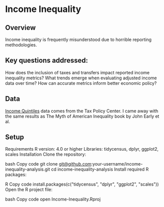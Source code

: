 # Income Inequality

## Overview
Income inequality is frequently misunderstood due to horrible reporting methodologies. 

## Key questions addressed:

How does the inclusion of taxes and transfers impact reported income inequality metrics?
What trends emerge when evaluating adjusted income data over time?
How can accurate metrics inform better economic policy?

## Data
[Income Quintiles](income_quintiles_5.xlsx) data comes from the Tax Policy Center. I came away with the same results as The Myth of American Inequality book by John Early et al.

## Setup
Requirements
R version: 4.0 or higher
Libraries: tidycensus, dplyr, ggplot2, scales
Installation
Clone the repository:

bash
Copy code
git clone git@github.com:your-username/income-inequality-analysis.git
cd income-inequality-analysis
Install required R packages:

R
Copy code
install.packages(c("tidycensus", "dplyr", "ggplot2", "scales"))
Open the R project file:

bash
Copy code
open Income-Inequality.Rproj
